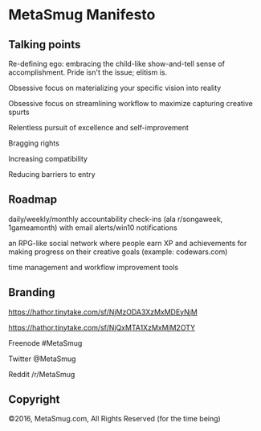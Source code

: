 # MetaSmug Manifesto

## Talking points

Re-defining ego: embracing the child-like show-and-tell sense of accomplishment.  Pride isn't the issue; elitism is.

Obsessive focus on materializing your specific vision into reality

Obsessive focus on streamlining workflow to maximize capturing creative spurts

Relentless pursuit of excellence and self-improvement

Bragging rights

Increasing compatibility

Reducing barriers to entry

## Roadmap

daily/weekly/monthly accountability check-ins (ala r/songaweek, 1gameamonth) with email alerts/win10 notifications

an RPG-like social network where people earn XP and achievements for making progress on their creative goals (example: codewars.com)

time management and workflow improvement tools


## Branding

https://hathor.tinytake.com/sf/NjMzODA3XzMxMDEyNjM

https://hathor.tinytake.com/sf/NjQxMTA1XzMxMjM2OTY

Freenode #MetaSmug

Twitter @MetaSmug

Reddit /r/MetaSmug


## Copyright

©2016, MetaSmug.com, All Rights Reserved (for the time being)

